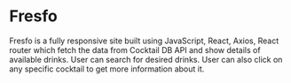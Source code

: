 # Fresfo
Fresfo is a fully responsive site built using JavaScript, React, Axios, React router which fetch the data from Cocktail DB API and show details of available drinks. User can search for desired drinks. User can also click on any specific cocktail to get more information about it.
